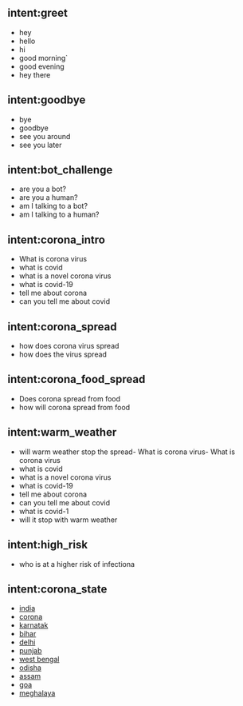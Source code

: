 ## intent:greet
- hey
- hello
- hi
- good morning`
- good evening
- hey there

## intent:goodbye
- bye
- goodbye
- see you around
- see you later

## intent:bot_challenge
- are you a bot?
- are you a human?
- am I talking to a bot?
- am I talking to a human?

## intent:corona_intro
- What is corona virus
- what is covid
- what is a novel corona virus
- what is covid-19
- tell me about corona
- can you tell me about covid

## intent:corona_spread
- how does corona virus spread
- how does the virus spread

## intent:corona_food_spread
- Does corona spread from food
- how will corona spread from food

## intent:warm_weather
- will warm weather stop the spread- What is corona virus- What is corona virus
- what is covid
- what is a novel corona virus
- what is covid-19
- tell me about corona
- can you tell me about covid
- what is covid-1
- will it stop with warm weather

## intent:high_risk
- who is at a higher risk of infectiona

## intent:corona_state
- [india](state)
- [corona](state)
- [karnatak](state)
- [bihar](state)
- [delhi](state)
- [punjab](state)
- [west bengal](state)
- [odisha](state)
- [assam](state)
- [goa](state)
- [meghalaya](state)
